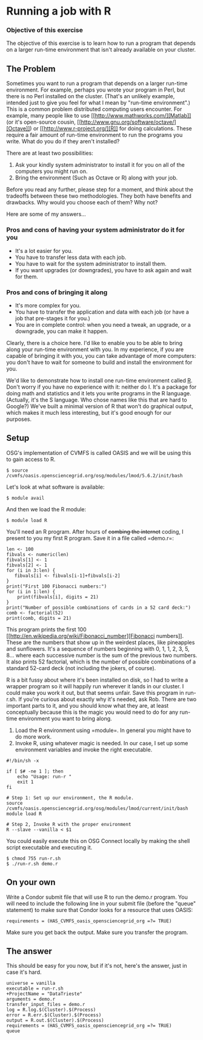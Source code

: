 # Running a job with R

### Objective of this exercise
The objective of this exercise is to learn how to run a program that depends on a larger run-time environment that isn't already available on your cluster.

## The Problem

Sometimes you want to run a program that depends on a larger run-time environment. For example, perhaps you wrote your program in Perl, but there is no Perl installed on the cluster. (That's an unlikely example, intended just to give you feel for what I mean by "run-time environment".) This is a common problem distributed computing users encounter. For example, many people like to use [[http://www.mathworks.com/][Matlab]] (or it's open-source cousin, [[http://www.gnu.org/software/octave/][Octave]]) or [[http://www.r-project.org/][R]] for doing calculations. These require a fair amount of run-time environment to run the programs you write. What do you do if they aren't installed?

There are at least two possibilities:

   1. Ask your kindly system administrator to install it for you on all of the computers you might run on. 
   1. Bring the environment (Such as Octave or R) along with your job. 

Before you read any further, please step for a moment, and think about the tradeoffs between these two methodologies. They both have benefits and drawbacks. Why would you choose each of them? Why not? 

Here are some of my answers... 

### Pros and cons of having your system administrator do it for you

   * It's a lot easier for you.
   * You have to transfer less data with each job.
   * You have to wait for the system administrator to install them.
   * If you want upgrades (or downgrades), you have to ask again and wait for them.

### Pros and cons of bringing it along
   * It's more complex for you.
   * You have to transfer the application and data with each job (or have a job that pre-stages it for you.)
   * You are in complete control: when you need a tweak, an upgrade, or a downgrade, you can make it happen.



Clearly, there is a choice here. I'd like to enable you to be able to bring along your run-time environment with you. In my experience, if you are capable of bringing it with you, you can take advantage of more computers: you don't have to wait for someone to build and install the environment for you. 

We'd like to demonstrate how to install one run-time environment called [R](http://www.r-project.org/). Don't worry if you have no experience with it: neither do I. It's a package for doing math and statistics and it lets you write programs in the R language. (Actually, it's the S language. Who chose names like this that are hard to Google?) We've built a minimal version of R that won't do graphical output, which makes it much less interesting, but it's good enough for our purposes.

## Setup

OSG's implementation of CVMFS is called OASIS and we will be using this to gain access to R. 

```
$ source /cvmfs/oasis.opensciencegrid.org/osg/modules/lmod/5.6.2/init/bash
```

Let's look at what software is available:

```
$ module avail
```

And then we load the R module:

```
$ module load R 
```


You'll need an R program. After hours of <strike>combing the internet</strike> coding, I present to you my first R program. Save it in a file called =demo.r=:

```
len <- 100
fibvals <- numeric(len)
fibvals[1] <- 1
fibvals[2] <- 1
for (i in 3:len) { 
   fibvals[i] <- fibvals[i-1]+fibvals[i-2]
} 
print("First 100 Fibonacci numbers:")
for (i in 1:len) { 
    print(fibvals[i], digits = 21)
}
print("Number of possible combinations of cards in a 52 card deck:")
comb <- factorial(52)
print(comb, digits = 21)
```

This program prints the first 100 [[http://en.wikipedia.org/wiki/Fibonacci_number][Fibonacci numbers]]. These are the numbers that show up in the weirdest places, like pineapples and sunflowers. It's a sequence of numbers beginning with 0, 1, 1, 2, 3, 5, 8... where each successive number is the sum of the previous two numbers. It also prints 52 factorial, which is the number of possible combinations of a standard 52-card deck (not including the jokers, of course). 

R is a bit fussy about where it's been installed on disk, so I had to write a wrapper program so it will happily run wherever it lands in our cluster. I could make you work it out, but that seems unfair. Save this program in run-r.sh. If you're curious about exactly why it's needed, ask Rob. There are two important parts to it, and you should know what they are, at least conceptually because this is the magic you would need to do for any run-time environment you want to bring along.

   1. Load the R environment using =module=. In general you might have to do more work. 
   1. Invoke R, using whatever magic is needed. In our case, I set up some environment variables and invoke the right executable.

```
#!/bin/sh -x

if [ $# -ne 1 ]; then
    echo "Usage: run-r "
    exit 1
fi

# Step 1: Set up our environment, the R module.
source /cvmfs/oasis.opensciencegrid.org/osg/modules/lmod/current/init/bash
module load R

# Step 2, Invoke R with the proper environment
R --slave --vanilla < $1
```

You could easily execute this on OSG Connect locally by making the shell script executable and executing it.

```
$ chmod 755 run-r.sh
$ ./run-r.sh demo.r
```

## On your own
Write a Condor submit file that will use R to run the demo.r program. You will need to include the following line in your submit file (before the "queue" statement) to make sure that Condor looks for a resource that uses OASIS:

```
requirements = (HAS_CVMFS_oasis_opensciencegrid_org =?= TRUE)
```

Make sure you get back the output. Make sure you transfer the program. 

## The answer

This should be easy for you now, but if it's not, here's the answer, just in case it's hard.

```
universe = vanilla
executable = run-r.sh
+ProjectName = "DataTrieste"
arguments = demo.r
transfer_input_files = demo.r
log = R.log.$(Cluster).$(Process)
error = R.err.$(Cluster).$(Process)
output = R.out.$(Cluster).$(Process)
requirements = (HAS_CVMFS_oasis_opensciencegrid_org =?= TRUE)
queue  
```
